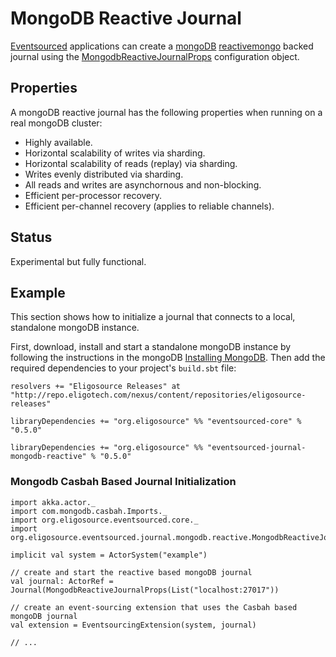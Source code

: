 # MongoDB Reactive Journal

[Eventsourced](https://github.com/eligosource/eventsourced/tree/0.5.0) applications can create a [mongoDB](http://www.mongodb.org/) [reactivemongo](http://reactivemongo.org/) backed journal using the [MongodbReactiveJournalProps](http://eligosource.github.com/eventsourced/api/0.5/#org.eligosource.eventsourced.journal.mongodb.reactive.MongodbReactiveJournalProps) configuration object.

## Properties

A mongoDB reactive journal has the following properties when running on a real mongoDB cluster:

- Highly available.
- Horizontal scalability of writes via sharding.
- Horizontal scalability of reads (replay) via sharding.
- Writes evenly distributed via sharding.
- All reads and writes are asynchornous and non-blocking.
- Efficient per-processor recovery.
- Efficient per-channel recovery (applies to reliable channels).

## Status

Experimental but fully functional.

## Example

This section shows how to initialize a journal that connects to a local, standalone mongoDB instance.

First, download, install and start a standalone mongoDB instance by following the instructions in the mongoDB [Installing MongoDB](http://docs.mongodb.org/manual/installation/). Then add the required dependencies to your project's `build.sbt` file:

    resolvers += "Eligosource Releases" at "http://repo.eligotech.com/nexus/content/repositories/eligosource-releases"

    libraryDependencies += "org.eligosource" %% "eventsourced-core" % "0.5.0"

    libraryDependencies += "org.eligosource" %% "eventsourced-journal-mongodb-reactive" % "0.5.0"

### Mongodb Casbah Based Journal Initialization

    import akka.actor._
    import com.mongodb.casbah.Imports._
    import org.eligosource.eventsourced.core._
    import org.eligosource.eventsourced.journal.mongodb.reactive.MongodbReactiveJournalProps

    implicit val system = ActorSystem("example")

    // create and start the reactive based mongoDB journal
    val journal: ActorRef = Journal(MongodbReactiveJournalProps(List("localhost:27017"))

    // create an event-sourcing extension that uses the Casbah based mongoDB journal
    val extension = EventsourcingExtension(system, journal)

    // ...
